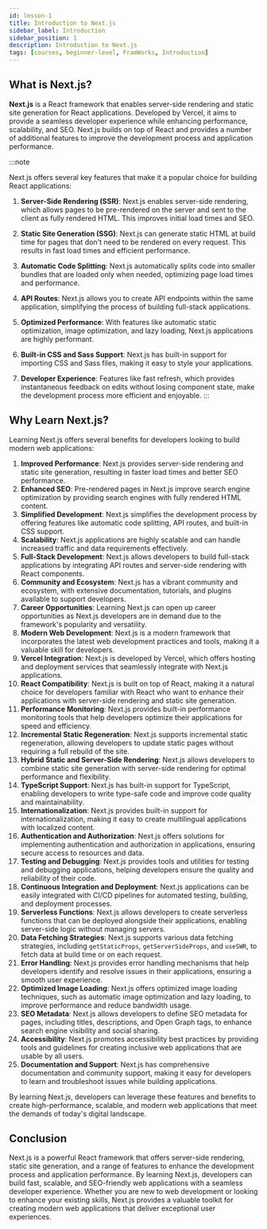 ```yaml
---
id: lesson-1
title: Introduction to Next.js
sidebar_label: Introduction
sidebar_position: 1
description: Introduction to Next.js
tags: [courses, beginner-level, FramWorks, Introduction]
---
```


## What is Next.js?

**Next.js** is a React framework that enables server-side rendering and static site generation for React applications. Developed by Vercel, it aims to provide a seamless developer experience while enhancing performance, scalability, and SEO. Next.js builds on top of React and provides a number of additional features to improve the development process and application performance.

:::note

Next.js offers several key features that make it a popular choice for building React applications:

1. **Server-Side Rendering (SSR)**: Next.js enables server-side rendering, which allows pages to be pre-rendered on the server and sent to the client as fully rendered HTML. This improves initial load times and SEO.

2. **Static Site Generation (SSG)**: Next.js can generate static HTML at build time for pages that don't need to be rendered on every request. This results in fast load times and efficient performance.

3. **Automatic Code Splitting**: Next.js automatically splits code into smaller bundles that are loaded only when needed, optimizing page load times and performance.

4. **API Routes**: Next.js allows you to create API endpoints within the same application, simplifying the process of building full-stack applications.

5. **Optimized Performance**: With features like automatic static optimization, image optimization, and lazy loading, Next.js applications are highly performant.

6. **Built-in CSS and Sass Support**: Next.js has built-in support for importing CSS and Sass files, making it easy to style your applications.

7. **Developer Experience**: Features like fast refresh, which provides instantaneous feedback on edits without losing component state, make the development process more efficient and enjoyable.
   :::

## Why Learn Next.js?

Learning Next.js offers several benefits for developers looking to build modern web applications:

1. **Improved Performance**: Next.js provides server-side rendering and static site generation, resulting in faster load times and better SEO performance.
2. **Enhanced SEO**: Pre-rendered pages in Next.js improve search engine optimization by providing search engines with fully rendered HTML content.
3. **Simplified Development**: Next.js simplifies the development process by offering features like automatic code splitting, API routes, and built-in CSS support.
4. **Scalability**: Next.js applications are highly scalable and can handle increased traffic and data requirements effectively.
5. **Full-Stack Development**: Next.js allows developers to build full-stack applications by integrating API routes and server-side rendering with React components.
6. **Community and Ecosystem**: Next.js has a vibrant community and ecosystem, with extensive documentation, tutorials, and plugins available to support developers.
7. **Career Opportunities**: Learning Next.js can open up career opportunities as Next.js developers are in demand due to the framework's popularity and versatility.
8. **Modern Web Development**: Next.js is a modern framework that incorporates the latest web development practices and tools, making it a valuable skill for developers.
9. **Vercel Integration**: Next.js is developed by Vercel, which offers hosting and deployment services that seamlessly integrate with Next.js applications.
10. **React Compatibility**: Next.js is built on top of React, making it a natural choice for developers familiar with React who want to enhance their applications with server-side rendering and static site generation.
11. **Performance Monitoring**: Next.js provides built-in performance monitoring tools that help developers optimize their applications for speed and efficiency.
12. **Incremental Static Regeneration**: Next.js supports incremental static regeneration, allowing developers to update static pages without requiring a full rebuild of the site.
13. **Hybrid Static and Server-Side Rendering**: Next.js allows developers to combine static site generation with server-side rendering for optimal performance and flexibility.
14. **TypeScript Support**: Next.js has built-in support for TypeScript, enabling developers to write type-safe code and improve code quality and maintainability.
15. **Internationalization**: Next.js provides built-in support for internationalization, making it easy to create multilingual applications with localized content.
16. **Authentication and Authorization**: Next.js offers solutions for implementing authentication and authorization in applications, ensuring secure access to resources and data.
17. **Testing and Debugging**: Next.js provides tools and utilities for testing and debugging applications, helping developers ensure the quality and reliability of their code.
18. **Continuous Integration and Deployment**: Next.js applications can be easily integrated with CI/CD pipelines for automated testing, building, and deployment processes.
19. **Serverless Functions**: Next.js allows developers to create serverless functions that can be deployed alongside their applications, enabling server-side logic without managing servers.
20. **Data Fetching Strategies**: Next.js supports various data fetching strategies, including `getStaticProps`, `getServerSideProps`, and `useSWR`, to fetch data at build time or on each request.
21. **Error Handling**: Next.js provides error handling mechanisms that help developers identify and resolve issues in their applications, ensuring a smooth user experience.
22. **Optimized Image Loading**: Next.js offers optimized image loading techniques, such as automatic image optimization and lazy loading, to improve performance and reduce bandwidth usage.
23. **SEO Metadata**: Next.js allows developers to define SEO metadata for pages, including titles, descriptions, and Open Graph tags, to enhance search engine visibility and social sharing.
24. **Accessibility**: Next.js promotes accessibility best practices by providing tools and guidelines for creating inclusive web applications that are usable by all users.
25. **Documentation and Support**: Next.js has comprehensive documentation and community support, making it easy for developers to learn and troubleshoot issues while building applications.

By learning Next.js, developers can leverage these features and benefits to create high-performance, scalable, and modern web applications that meet the demands of today's digital landscape.

## Conclusion

Next.js is a powerful React framework that offers server-side rendering, static site generation, and a range of features to enhance the development process and application performance. By learning Next.js, developers can build fast, scalable, and SEO-friendly web applications with a seamless developer experience. Whether you are new to web development or looking to enhance your existing skills, Next.js provides a valuable toolkit for creating modern web applications that deliver exceptional user experiences.
